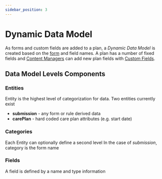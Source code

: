 ```yaml
---
sidebar_position: 3
---
```


# Dynamic Data Model

As forms and custom fields are added to a plan, a *Dynamic Data Model* is created based on the [form](/docs/creating-plans/forms-and-fields/form-editor) and field names.  A plan has a number of fixed fields and [Content Managers](/docs/using-healix/user-types#content-manager) can add new plan fields with [Custom Fields](/docs/creating-plans/forms-and-fields/custom-fields).

## Data Model Levels Components
### Entities
Entity is the highest level of categorization for data. Two entities currently exist

* **submission** - any form or rule derived data
* **carePlan** - hard coded care plan attributes (e.g. start date)

### Categories
Each Entity can optionally define a second level
In the case of *submission*, category is the form name

### Fields 

A field is defined by a name and type information
